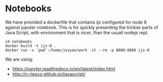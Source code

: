 # Notebooks

We have provided a dockerfile that contains ijs configured for node 6 against jupoter notebook.
This is for quickly presenting the trickier parts of Java Script, with environment that is nicer,
than the usuall nodejs repl.

```
cd notebooks
docker build -t ijs-0 .
docker run -v `pwd`:/home/jovyan/work -it --rm -p 8888:8888 ijs-0
```

We are using:
* https://jupyter.readthedocs.io/en/latest/index.html
* http://n-riesco.github.io/ijavascript/

